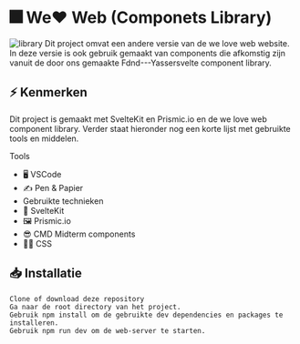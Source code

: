 # 🎆 We❤️ Web (Componets Library)

![library](https://user-images.githubusercontent.com/90189815/209218836-72726cd7-168b-4eff-b9a9-66a356c7f22e.png)
Dit project omvat een andere versie van de we love web website. In deze versie is ook gebruik gemaakt van components die afkomstig zijn vanuit de door ons gemaakte Fdnd---Yassersvelte component library.

## ⚡ Kenmerken
Dit project is gemaakt met SvelteKit en Prismic.io en de we love web component library. Verder staat hieronder nog een korte lijst met gebruikte tools en middelen.

Tools

* 🖥️ VSCode
* ✍ Pen & Papier
* Gebruikte technieken
* 🚀 SvelteKit
* 🖼 Prismic.io
* 😎 CMD Midterm components
* 💅🏼 CSS

## 📥 Installatie
```
Clone of download deze repository
Ga naar de root directory van het project.
Gebruik npm install om de gebruikte dev dependencies en packages te installeren.
Gebruik npm run dev om de web-server te starten.
```
